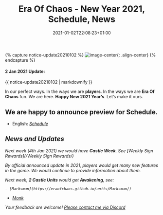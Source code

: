 ﻿---
title: "Era Of Chaos - New Year 2021, Schedule, News"
date: 2021-01-02T22:08:23+01:00
classes: wide
toc: false
categories:
  - blog
tags:
  - 2021NewYear
---

{% capture notice-update20210102 %}
![image-center](https://eraofchaos.github.io/assets/images/xmass2021.jpg){: .align-center}
{% endcapture %}

<div class="notice--danger">
  <h4 class="no_toc">2 Jan 2021 Update:</h4>
  {{ notice-update20210102 | markdownify }}
</div>

In our perfect ways. In the ways we are **players**. In the ways we are **Era Of Chaos** fun. We are here. **Happy New 2021 Year’s**. Let’s make it ours.

## We are happy to announce preview for Schedule. 
 - English:  <i class="fas fa-calendar-alt"/>  [Schedule](https://eraofchaos.github.io/Schedule/)

## News and Updates
 Next week (4th Jan 2021) we would have **Castle Week**. See <i class="fas fa-business-time"/>  [Weekly Sign Rewards](/Weekly Sign Rewards/) 

 By official announced update in 2021, players would get many new features in the game. We would continue to provide information about them.

 Next week, **2 Castle Units** would get **Awakening**, see:

    - [Marksman](https://eraofchaos.github.io/units/Marksman/)
 
   - [Monk](https://eraofchaos.github.io/units/Monk/)


Your feedback are welcome!
[Please contact me via Discord](https://discordapp.com/users/351705203038224385/)